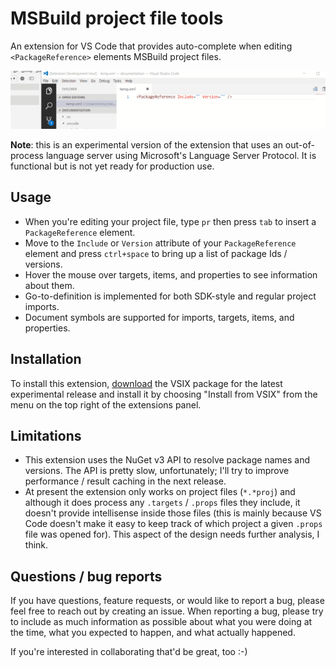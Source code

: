 # MSBuild project file tools

An extension for VS Code that provides auto-complete when editing `<PackageReference>` elements MSBuild project files.

![PackageReference completion](docs/images/package-reference-completion.gif)

**Note**: this is an experimental version of the extension that uses an out-of-process language server using Microsoft's Language Server Protocol. It is functional but is not yet ready for production use.

## Usage

* When you're editing your project file, type `pr` then press `tab` to insert a `PackageReference` element.
* Move to the `Include` or `Version` attribute of your `PackageReference` element and press `ctrl+space` to bring up a list of package Ids / versions.
* Hover the mouse over targets, items, and properties to see information about them.
* Go-to-definition is implemented for both SDK-style and regular project imports.
* Document symbols are supported for imports, targets, items, and properties.

## Installation

To install this extension, [download](https://github.com/tintoy/msbuild-project-tools-vscode/releases/) the VSIX package for the latest experimental release and install it by choosing "Install from VSIX" from the menu on the top right of the extensions panel.

## Limitations

* This extension uses the NuGet v3 API to resolve package names and versions. The API is pretty slow, unfortunately; I'll try to improve performance / result caching in the next release.
* At present the extension only works on project files (`*.*proj`) and although it does process any `.targets` / `.props` files they include, it doesn't provide intellisense inside those files (this is mainly because VS Code doesn't make it easy to keep track of which project a given `.props` file was opened for). This aspect of the design needs further analysis, I think.

## Questions / bug reports

If you have questions, feature requests, or would like to report a bug, please feel free to reach out by creating an issue. When reporting a bug, please try to include as much information as possible about what you were doing at the time, what you expected to happen, and what actually happened.

If you're interested in collaborating that'd be great, too :-)
